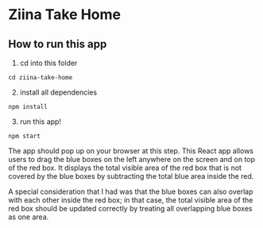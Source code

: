 # Ziina Take Home 
## How to run this app
1. cd into this folder
```
cd ziina-take-home
```
2. install all dependencies
```
npm install
```
3. run this app!
```
npm start
```

The app should pop up on your browser at this step. This React app allows users to drag the blue boxes on the left anywhere on the screen and on top of the red box. It displays the total visible area of the red box that is not covered by the blue boxes by subtracting the total blue area inside the red. 

A special consideration that I had was that the blue boxes can also overlap with each other inside the red box; in that case, the total visible area of the red box should be updated correctly by treating all overlapping blue boxes as one area. 
